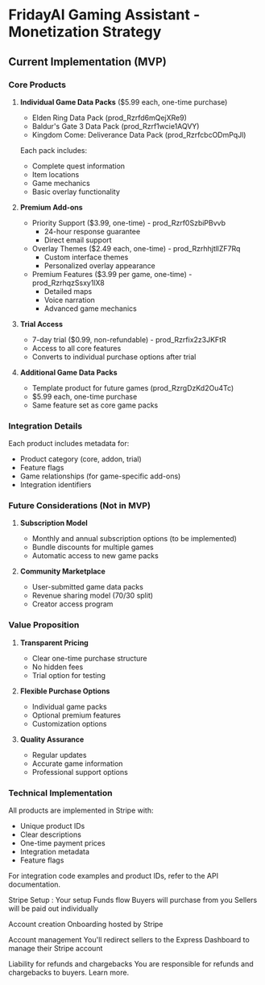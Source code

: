 # FridayAI Gaming Assistant - Monetization Strategy

## Current Implementation (MVP)

### Core Products

1. **Individual Game Data Packs** ($5.99 each, one-time purchase)
   - Elden Ring Data Pack (prod_Rzrfd6mQejXRe9)
   - Baldur's Gate 3 Data Pack (prod_Rzrf1wcie1AQVY)
   - Kingdom Come: Deliverance Data Pack (prod_RzrfcbcODmPqJl)

   Each pack includes:
   - Complete quest information
   - Item locations
   - Game mechanics
   - Basic overlay functionality

2. **Premium Add-ons**
   - Priority Support ($3.99, one-time) - prod_Rzrf0SzbiPBvvb
     * 24-hour response guarantee
     * Direct email support
   - Overlay Themes ($2.49 each, one-time) - prod_RzrhhjtllZF7Rq
     * Custom interface themes
     * Personalized overlay appearance
   - Premium Features ($3.99 per game, one-time) - prod_RzrhqzSsxy1lX8
     * Detailed maps
     * Voice narration
     * Advanced game mechanics

3. **Trial Access**
   - 7-day trial ($0.99, non-refundable) - prod_Rzrfix2z3JKFtR
   - Access to all core features
   - Converts to individual purchase options after trial

4. **Additional Game Data Packs**
   - Template product for future games (prod_RzrgDzKd2Ou4Tc)
   - $5.99 each, one-time purchase
   - Same feature set as core game packs

### Integration Details

Each product includes metadata for:
- Product category (core, addon, trial)
- Feature flags
- Game relationships (for game-specific add-ons)
- Integration identifiers

### Future Considerations (Not in MVP)

1. **Subscription Model**
   - Monthly and annual subscription options (to be implemented)
   - Bundle discounts for multiple games
   - Automatic access to new game packs

2. **Community Marketplace**
   - User-submitted game data packs
   - Revenue sharing model (70/30 split)
   - Creator access program

### Value Proposition

1. **Transparent Pricing**
   - Clear one-time purchase structure
   - No hidden fees
   - Trial option for testing

2. **Flexible Purchase Options**
   - Individual game packs
   - Optional premium features
   - Customization options

3. **Quality Assurance**
   - Regular updates
   - Accurate game information
   - Professional support options

### Technical Implementation

All products are implemented in Stripe with:
- Unique product IDs
- Clear descriptions
- One-time payment prices
- Integration metadata
- Feature flags

For integration code examples and product IDs, refer to the API documentation.

Stripe Setup :
Your setup
Funds flow
Buyers will purchase from you
Sellers will be paid out individually


Account creation
Onboarding hosted by Stripe

Account management
You'll redirect sellers to the Express Dashboard to manage their Stripe account

Liability for refunds and chargebacks
You are responsible for refunds and chargebacks to buyers. Learn more.
